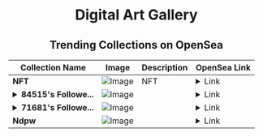 <div align="center">

# Digital Art Gallery

## Trending Collections on OpenSea

| Collection Name                       | Image                                                                                     | Description                       | OpenSea Link                                                                                          |
|---------------------------------------|-------------------------------------------------------------------------------------------|-----------------------------------|--------------------------------------------------------------------------------------------------------|
| **NFT** | ![Image](https://i.seadn.io/s/raw/files/385f68ae488ac8e9b6c56cc6ed5f2015.jpg?w=500&auto=format?w=200&auto=format) | NFT | <details><summary>Link</summary>[NFT](https://opensea.io/collection/nft-3343)</details> |
| **<details><summary>84515's Followe...</summary>84515's Follower</details>** | ![Image](https://i.seadn.io/s/raw/files/19f9f090920392cc3650cbdf4361755b.png?w=500&auto=format?w=200&auto=format) |  | <details><summary>Link</summary>[84515's Follower](https://opensea.io/collection/84515-s-follower)</details> |
| **<details><summary>71681's Followe...</summary>71681's Follower</details>** | ![Image](https://i.seadn.io/s/raw/files/19f9f090920392cc3650cbdf4361755b.png?w=500&auto=format?w=200&auto=format) |  | <details><summary>Link</summary>[71681's Follower](https://opensea.io/collection/71681-s-follower)</details> |
| **Ndpw** | ![Image](https://i.seadn.io/s/raw/files/dc207991fb0717bd6b1d4decdc7ed2f5.jpg?w=500&auto=format?w=200&auto=format) |  | <details><summary>Link</summary>[Ndpw](https://opensea.io/collection/ndpw)</details> |

</div>